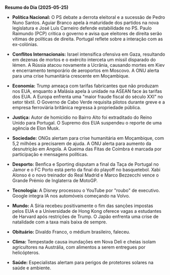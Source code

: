 **Resumo do Dia (2025-05-25)**

*   **Política Nacional:** O PS debate a derrota eleitoral e a sucessão de Pedro Nuno Santos. Aguiar Branco apela à maturidade dos partidos na nova legislatura e José Luís Carneiro defende estabilidade no PS. Paulo Raimundo (PCP) critica o governo e avisa que eleitores de direita serão vítimas de políticas de direita. Portugal reflete sobre a interação com as ex-colónias.

*   **Conflitos Internacionais:** Israel intensifica ofensiva em Gaza, resultando em dezenas de mortos e o exército interceta um míssil disparado do Iémen. A Rússia atacou novamente a Ucrânia, causando mortes em Kiev e encerramento temporário de aeroportos em Moscovo. A ONU alerta para uma crise humanitária crescente em Moçambique.

*   **Economia:** Trump ameaça com tarifas fabricantes que não produzam nos EUA, enquanto a Malásia apela à unidade na ASEAN face às tarifas dos EUA. A Europa enfrenta uma "maior fraude fiscal do século XXI" no setor têxtil. O Governo de Cabo Verde requisita pilotos durante greve e a empresa ferroviária britânica regressa à propriedade pública.

*   **Justiça:** Autor de homicídio no Bairro Alto foi extraditado do Reino Unido para Portugal. O Supremo dos EUA suspendeu o reporte de uma agência de Elon Musk.

*   **Sociedade:** ONGs alertam para crise humanitária em Moçambique, com 5,2 milhões a precisarem de ajuda. A ONU alerta para aumento da desnutrição em Angola. A Queima das Fitas de Coimbra é marcada por participação e mensagens políticas.

*   **Desporto:** Benfica e Sporting disputam a final da Taça de Portugal no Jamor e o FC Porto está perto da final do playoff no basquetebol. Xabi Alonso é o novo treinador do Real Madrid e Marco Bezzecchi vence o Grande Prémio de Inglaterra de MotoGP.

*   **Tecnologia:** A Disney processou o YouTube por "roubo" de executivo. Google integra IA nos automóveis começando na Volvo.

*   **Mundo:** A Síria recebeu positivamente o fim das sanções impostas pelos EUA e a Universidade de Hong Kong oferece vagas a estudantes de Harvard após restrições de Trump. O Japão enfrenta uma crise de natalidade com a taxa mais baixa de sempre.

*   **Obituário:** Divaldo Franco, o médium brasileiro, faleceu.

*   **Clima:** Tempestade causa inundações em Nova Deli e cheias isolam agricultores na Austrália, com alimentos a serem entregues por helicópteros.

*   **Saúde:** Especialistas alertam para perigos de protetores solares na saúde e ambiente.